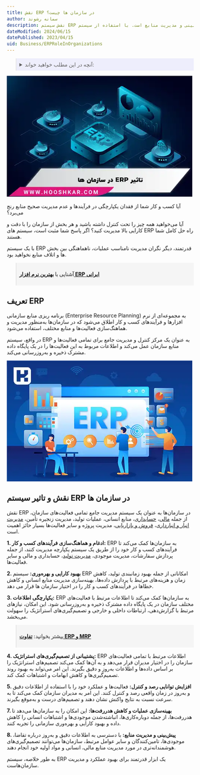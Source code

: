 ```yaml
---
title: نقش ERP در سازمان ها چیست؟
author: سمانه رشوند
description: نقش سیستم ERP در سازمان‌ها شامل بهبود کارایی و کارکرد، کاهش هدررفت‌ها، بهبود فرآیندهای کسب و کار، بهبود تصمیم‌گیری‌های استراتژیک، افزایش هماهنگی و همکاری سازمانی، پیش‌بینی و مدیریت منابع است. با استفاده از سیستم ERP مناسب و بهینه، سازمان‌ها می‌توانند عملکرد خود را بهبود بخشند.
dateModified: 2024/06/15
datePublished: 2023/04/15
uid: Business/ERPRoleInOrganizations
---
```


<blockquote style="background-color:#eeeefc; padding:0.5rem">

<details>
  <summary>آنچه در این مطلب خواهید خواند:</summary>
  <ul>
   <li>تعریف ERP</li>
   <li>نقش و تاثیر سیستم ERP در سازمان ها</li>
  </ul>
</details>

</blockquote>

![تاثیر ERP در سازمان ها چیست؟](./Images/TheImpactOfErpInOrganizations.webp)

آیا کسب و کار شما از فقدان یکپارچگی در فرآیندها و عدم مدیریت صحیح منابع رنج می‌برد؟

آیا می‌خواهید همه چیز را تحت کنترل داشته باشید و هر بخش از سازمان را با دقت و کارایی بالا مدیریت کنید؟ اگر پاسخ شما مثبت است، سیستم های ERP راه حل کامل شما هستند.

با یک سیستم ERP قدرتمند، دیگر نگران مدیریت نامناسب عملیات، ناهماهنگی بین بخش ها و اتلاف منابع نخواهید بود.

<blockquote style="background-color:#f5f5f5; padding:0.5rem">
<p><strong>آشنایی با <a href="https://www.hooshkar.com/Software/Fennec" target="_blank"> بهترین نرم افزار ERP ایرانی
</a></p></strong></blockquote>

## تعریف ERP
برنامه ریزی منابع سازمانی (Enterprise Resource Planning) به مجموعه‌ای از نرم افزارها و فرآیندهای کسب و کار اطلاق می‌شود که در سازمان‌ها به‌منظور مدیریت و هماهنگ‌سازی فعالیت‌ها و منابع مختلف، استفاده می‌شود. 

در واقع، سیستم ERP به عنوان یک مرکز کنترل و مدیریت جامع برای تمامی فعالیت‌ها و منابع سازمان عمل می‌کند و اطلاعات مربوط به این فعالیت‌ها را در یک پایگاه داده مشترک ذخیره و به‌روزرسانی می‌کند.

![تعریف ERP چیست؟](./Images/ErpRoleInOrganizations.webp)

## نقش و تاثیر سیستم ERP در سازمان ها

نقش ERP در سازمان‌ها به عنوان یک سیستم مدیریت جامع تمامی فعالیت‌های سازمان، از جمله <a href="https://www.hooshkar.com/Software/Sayan
" target="_blank">مالی</a>، <a href="https://www.hooshkar.com/Software/Sayan/Module/Accounting
" target="_blank">حسابداری</a>، منابع انسانی، عملیات تولید، مدیریت زنجیره تأمین، <a href="https://www.hooshkar.com/Software/Sayan/Module/Inventory
" target="_blank">مدیریت انبار و انبارداری</a>، <a href="https://www.hooshkar.com/Software/Fennec/Module/Sale
" target="_blank">فروش و بازاریابی</a>، مدیریت پروژه و سایر فعالیت‌ها بسیار حائز اهمیت است. 

**1. ادغام و هماهنگ‌سازی فرآیندهای کسب و کار:** ERP به سازمان‌ها کمک می‌کند تا فرآیندهای کسب و کار خود را از طریق یک سیستم یکپارچه مدیریت کنند، از جمله پردازش سفارشات، مدیریت موجودی، <a href="https://www.hooshkar.com/Software/Fennec/Module/ProductionPlanning
" target="_blank">مدیریت تولید</a>، حسابداری و مالی و سایر فعالیت‌ها.

**2. بهبود کارایی و بهره‌وری:** سیستم ERP امکاناتی از جمله بهبود زمانبندی تولید، کاهش زمان و هزینه‌های مرتبط با پردازش داده‌ها، بهینه‌سازی مدیریت منابع انسانی و کاهش خطاها در فرآیندهای کسب و کار را در اختیار سازمان ها قرار می دهد.

**3. یکپارچگی اطلاعات:** ERP به سازمان‌ها کمک می‌کند تا اطلاعات مرتبط با فعالیت‌های مختلف سازمان در یک پایگاه داده مشترک ذخیره و به‌روزرسانی شود. این امکان، نیازهای مرتبط با گزارش‌دهی، ارتباطات داخلی و خارجی و تصمیم‌گیری‌های استراتژیک را سهولت می‌بخشد.

<blockquote style="background-color:#f5f5f5; padding:0.5rem">
<p><strong>بیشتر بخوانید: <a href="https://www.hooshkar.com/Wiki/ErpVsM/ErpVsMrp" target="_blank">تفاوت ERP و MRP
</a></p></strong></blockquote>

**4. پشتیبانی از تصمیم‌گیری‌های استراتژیک:** ERP اطلاعات مرتبط با تمامی فعالیت‌های سازمان را در اختیار مدیران قرار می‌دهد و به آن‌ها کمک می‌کند تصمیم‌های استراتژیک را بر اساس داده‌ها و اطلاعات به‌روز و دقیق بگیرند. این امر می‌تواند به بهبود روند تصمیم‌گیری‌ها و کاهش ابهامات و اشتباهات کمک کند.

**5. افزایش توانایی رصد و کنترل:** فعالیت‌ها و عملکرد خود را با استفاده از اطلاعات دقیق و به‌روز در زمان واقعی رصد و کنترل کنند. این امر به مدیران سازمان کمک می‌کند تا به سرعت نسبت به نتایج واکنش نشان دهند و تصمیم‌های درست و به‌موقع بگیرند.

**7. بهینه‌سازی عملیات و کاهش هدررفت‌ها:** این امکان را به سازمان‌ها می‌دهد تا هدررفت‌ها، از جمله دوباره‌کاری‌ها، انباشته‌شدن موجودی‌ها و اشتباهات انسانی را کاهش داده و بهبود کارایی و بهره‌وری سازمانی را تجربه کنند.

**8. پیش‌بینی و مدیریت منابع:** با دسترسی به اطلاعات دقیق و به‌روز درباره تقاضا، موجودی‌ها، تامین‌کنندگان و سایر عوامل مرتبط، سازمان‌ها می‌توانند تصمیم‌گیری‌های هوشمندانه‌تری در مورد مدیریت منابع مالی، انسانی و مواد اولیه خود انجام دهند.

به طور خلاصه، سیستم ERP یک ابزار قدرتمند برای بهبود عملکرد و مدیریت سازمان‌هاست. 